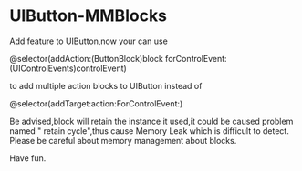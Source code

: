 # UIButton-MMBlocks

Add feature to UIButton,now your can use

@selector(addAction:(ButtonBlock)block forControlEvent:(UIControlEvents)controlEvent)

to add multiple action blocks to UIButton instead of 

@selector(addTarget:action:ForControlEvent:)

Be advised,block will retain the instance it used,it could be caused problem named " retain cycle",thus cause Memory Leak which is difficult to detect. Please be careful about memory management about blocks.

Have fun.
